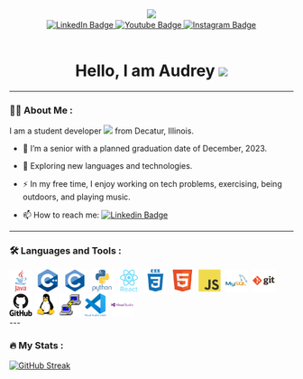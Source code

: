 <div id="header" align="center">
  <img src="https://media.giphy.com/media/l3vR85PnGsBwu1PFK/giphy.gif" width="100"/>
</div>
<div id="badges" align="center">
  <a href="https://www.linkedin.com/in/audreyvolle/">
    <img src="https://img.shields.io/badge/LinkedIn-blue?style=for-the-badge&logo=linkedin&logoColor=white" alt="LinkedIn Badge"/>
  </a>
  <a href="https://www.youtube.com/channel/UCE0eRmqMoEnPnuF44Cjmv4Q">
    <img src="https://img.shields.io/badge/YouTube-red?style=for-the-badge&logo=youtube&logoColor=white" alt="Youtube Badge"/>
  </a>
  <a href="https://www.instagram.com/audreyvolle/">
    <img src="https://img.shields.io/badge/Instagram-E4405F?style=for-the-badge&logo=instagram&logoColor=white" alt="Instagram Badge"/>
  </a>
</div id="badges" >
<div id = "views" align="center">
<img src="https://komarev.com/ghpvc/?username=audreyvolle&style=flat-square&color=blue" alt=""/>
</div>
<h1 id = "hello" align = "center">
  Hello, I am Audrey
  <img src="https://media.giphy.com/media/hvRJCLFzcasrR4ia7z/giphy.gif" width="30px"/>
</h1>

<!--<div align="center">
  <img src="https://media.giphy.com/media/VFHa3Kg39gFLVbinN1/giphy.gif" width="600" height="300"/>
</div>-->
---

### :woman_technologist: About Me :
I am a student developer <img src="https://media.giphy.com/media/WUlplcMpOCEmTGBtBW/giphy.gif" width="30"> from Decatur, Illinois.
- :telescope: I’m a senior with a planned graduation date of December, 2023.

- :seedling: Exploring new languages and technologies.

- :zap: In my free time, I enjoy working on tech problems, exercising, being outdoors, and playing music.

- :mailbox: How to reach me: [![Linkedin Badge](https://img.shields.io/badge/-Audrey-blue?style=flat&logo=Linkedin&logoColor=white)](https://www.linkedin.com/in/audreyvolle/)

---

### :hammer_and_wrench: Languages and Tools :
<div>
  <img src="https://github.com/devicons/devicon/blob/master/icons/java/java-original-wordmark.svg" title="Java" alt="Java" width="40" height="40"/>&nbsp;
  <img src="https://github.com/devicons/devicon/blob/master/icons/cplusplus/cplusplus-original.svg" title="cplusplus" alt="cplusplus" width="40" height="40"/>&nbsp;
  <img src="https://github.com/devicons/devicon/blob/master/icons/c/c-original.svg" title="c" alt="c" width="40" height="40"/>&nbsp;
  <img src="https://github.com/devicons/devicon/blob/master/icons/python/python-original-wordmark.svg" title="Python" alt="Python" width="40" height="40"/>&nbsp;
  <img src="https://github.com/devicons/devicon/blob/master/icons/react/react-original-wordmark.svg" title="React" alt="React" width="40" height="40"/>&nbsp;
  <img src="https://github.com/devicons/devicon/blob/master/icons/css3/css3-plain-wordmark.svg"  title="CSS3" alt="CSS" width="40" height="40"/>&nbsp;
  <img src="https://github.com/devicons/devicon/blob/master/icons/html5/html5-original.svg" title="HTML5" alt="HTML" width="40" height="40"/>&nbsp;
  <img src="https://github.com/devicons/devicon/blob/master/icons/javascript/javascript-original.svg" title="JavaScript" alt="JavaScript" width="40" height="40"/>&nbsp;
  <img src="https://github.com/devicons/devicon/blob/master/icons/mysql/mysql-original-wordmark.svg" title="MySQL"  alt="MySQL" width="40" height="40"/>&nbsp;
  <img src="https://github.com/devicons/devicon/blob/master/icons/git/git-original-wordmark.svg" title="Git" **alt="Git" width="40" height="40"/>
  <img src="https://github.com/devicons/devicon/blob/master/icons/github/github-original-wordmark.svg" title="GitHub" **alt="GitHub" width="40" height="40"/>
  <img src="https://github.com/devicons/devicon/blob/master/icons/linux/linux-original.svg" title="Linux" **alt="Linux" width="40" height="40"/>
  <img src="https://github.com/devicons/devicon/blob/master/icons/putty/putty-original.svg" title="Putty" **alt="Putty" width="40" height="40"/>
  <img src="https://github.com/devicons/devicon/blob/master/icons/vscode/vscode-original-wordmark.svg"  title="vscode" alt="vscode" width="40" height="40"/>&nbsp;
  <img src="https://github.com/devicons/devicon/blob/master/icons/visualstudio/visualstudio-plain-wordmark.svg"  title="visualstudio" alt="visualstudio" width="40" height="40"/>&nbsp;
</div>
---

### :fire: My Stats :
[![GitHub Streak](http://github-readme-streak-stats.herokuapp.com?user=audreyvolle&theme=tokyonight_duo)](https://git.io/streak-stats)


<!--### Hi there 👋-->

<!--
**audreyvolle/audreyvolle** is a ✨ _special_ ✨ repository because its `README.md` (this file) appears on your GitHub profile.
http://github-readme-streak-stats.herokuapp.com/demo/
Here are some ideas to get you started:

- 🔭 I’m currently working on ...
- 🌱 I’m currently learning ...
- 👯 I’m looking to collaborate on ...
- 🤔 I’m looking for help with ...
- 💬 Ask me about ...
- 📫 How to reach me: ...
- 😄 Pronouns: ...
- ⚡ Fun fact: ...
-->
